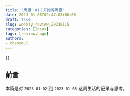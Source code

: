 ```yaml
---
title: "周报｜#1｜开始写周报"
date: 2023-01-08T09:47:03+08:00
draft: true
slug: weekly_review_20230115
categories: [Ideas]
tags: [review,hugo]
authors:
- chensoul   
---
```


{{<audio src="audios/here_after_us.mp3" caption="《后来的我们 - 五月天》" >}}

## 前言

本篇是对 `2023-01-02` 到 `2023-01-08` 这周生活的记录与思考。

